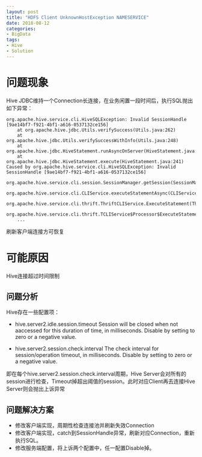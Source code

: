 ```yaml
---
layout: post
title: "HDFS Client UnknownHostException NAMESERVICE"
date: 2018-08-12
categories: 
- BigData
tags: 
- Hive
- Solution
---
```


# 问题现象

Hive JDBC维持一个Connection长连接，在业务闲置一段时间后，执行SQL抛出如下异常：

	org.apache.hive.service.cli.HiveSQLException: Invalid SessionHandle [9ae14bf7-f921-4bf1-a616-0537132ce156]
		at org.apache.hive.jdbc.Utils.verifySuccess(Utils.java:262)
		at org.apache.hive.jdbc.Utils.verifySuccessWithInfo(Utils.java:248)
		at org.apache.hive.jdbc.HiveStatement.runAsyncOnServer(HiveStatement.java:300)
		at org.apache.hive.jdbc.HiveStatement.execute(HiveStatement.java:241)
	Caused by org.apache.hive.service.cli.HiveSQLException: Invalid SessionHandle [9ae14bf7-f921-4bf1-a616-0537132ce156]
	    org.apache.hive.service.cli.session.SessionManager.getSession(SessionManager.java:341)
	    org.apache.hive.service.cli.CLIService.executeStatementAsync(CLIService.java:309)
	    org.apache.hive.service.cli.thrift.ThriftCLIService.ExecuteStatement(ThriftCLIService.java:509)
	    org.apache.hive.service.cli.thrift.TCLIService$Processor$ExecuteStatement.getResult(TCLIService.java:1317)
	    ...

刷新客户端连接方可恢复

# 可能原因

Hive连接超过时间限制

## 问题分析

Hive存在一些配置项：

* hive.server2.idle.session.timeout
Session will be closed  when not aaccessed for this duration of time, in milliseconds. Disable by setting to zero or a negative value.

* hive.server2.session.check.interval
The check interval for session/operation timeout, in milliseconds. Disable by setting to zero or a negative value.

即在每个hive.server2.session.check.interval周期，Hive Server会对所有的session进行检查，Timeout掉超出阈值的session。此时对应Client再去连接Hive Server则会抛出上诉异常

## 问题解决方案

* 修改客户端实现，周期性检查连接池并刷新失效Connection
* 修改客户端实现，catch到SessionHandle异常，刷新对应Connection，重新执行SQL。
* 修改服务端配置，将上诉两个配置中，任一配置Disable掉。